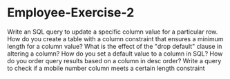 # Employee-Exercise-2

Write an SQL query to update a specific column value for a particular row.
How do you create a table with a column constraint that ensures a minimum length for a column value?
What is the effect of the "drop default" clause in altering a column?
How do you set a default value to a column in SQL?
How do you order query results based on a column in desc order?
Write a query to check if a mobile number column meets a certain length constraint

 

